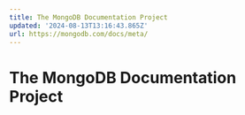 ```yaml
---
title: The MongoDB Documentation Project
updated: '2024-08-13T13:16:43.865Z'
url: https://mongodb.com/docs/meta/
---
```


# The MongoDB Documentation Project